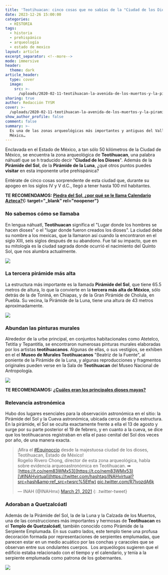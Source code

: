 ```yaml
---
title: 'Teotihuacan: cinco cosas que no sabías de la "Ciudad de los Dioses"'
date: 2023-12-26 15:00:00
categories:
  - HISTORIA
tags:
  - historia
  - prehispánico
  - arqueología
  - estado de mexico
layout: article
excerpt_separator: <!--more-->
mode: immersive
header:
  theme: dark
article_header:
  type: cover
  image:
    src: >-
      /uploads/2020-02-11-teotihuacan-la-avenida-de-los-muertos-y-la-piramide-del-sol.jpeg
sharing: true
author: Redacción TYSM
cover: >-
  /uploads/2020-02-11-teotihuacan-la-avenida-de-los-muertos-y-la-piramide-del-sol.jpeg
show_author_profile: false
comment: false
summary: >-
  Es una de las zonas arqueológicas más importantes y antiguas del Valle de
  México…
---
```

Enclavada en el Estado de México, a tan sólo 50 kilómetros de la Ciudad de México, se encuentra la zona arqueológica de **Teotihuacan**, una palabra náhuatl que se h traducido decir "**Ciudad de los Dioses**". Además de la **Pirámide del Sol**, de la **Pirámide de la Luna**, ¿qué otros puntos puedes **visitar** en esta imponente urbe prehispánica?

Entérate de cinco cosas sorprendente de esta ciudad que, durante su apogeo en los siglos IV y V d.C., llegó a tener hasta 100 mil habitantes.

**TE RECOMENDAMOS: [Piedra del Sol, ¿por qué se le llama Calendario Azteca?](https://blog.tonoysumariachi.com/historia/2022/08/26/piedra-del-sol-por-que-se-le-llama-calendario-azteca.html){: target="_blank" rel="noopener"}**

### No sabemos cómo se llamaba

En lengua náhuatl,&nbsp;**Teotihuacan** significa el "Lugar donde los hombres se hacen dioses" o el "lugar donde fueron creados los dioses". La ciudad debe su nombre a los mexicas, que la llamaron así cuando la encontraron en el siglo XIII, seis siglos después de su abandono. Fue tal su impacto, que en su mitología es la ciudad sagrada donde ocurrió el nacimiento del Quinto Sol, que nos alumbra actualmente.

![](https://upload.wikimedia.org/wikipedia/commons/1/18/Teotihuacan_opacic.jpg)

### La tercera pirámide más alta

La estructura más importante es la llamada **Pirámide del Sol**, que tiene 65.5 metros de altura, lo que la convierte en la **tercera más alta de México**, sólo detrás de la de Toniná, en Chiapas, y de la Gran Pirámide de Cholula, en Puebla. Su vecina, la Pirámide de la Luna, tiene una altura de 43 metros aproximadamente.

![](https://upload.wikimedia.org/wikipedia/commons/thumb/c/cc/Pyramid_of_the_Sun_-_Teotihuacan_-_panoramio.jpg/1024px-Pyramid_of_the_Sun_-_Teotihuacan_-_panoramio.jpg)

### Abundan las pinturas murales

Alrededor de la urbe principal, en conjuntos habitacionales como Atetelco, Tetitla y Tepantitla, se encontraron numerosas pinturas murales elaboradas por los artistas **teotihuacanos**. Algunas de ellas, o sus vestigios, se exhiben en el el **Museo de Murales Teotihuacanos**&nbsp;"Beatriz de la Fuente", al poniente de la Pirámide de la Luna, y algunas reproducciones y fragmentos originales pueden verse en la Sala de **Teotihuacan** del Museo Nacional de Antropología.

![](https://upload.wikimedia.org/wikipedia/commons/thumb/f/f5/Pintura_mural_teotihuacana_05.jpg/1024px-Pintura_mural_teotihuacana_05.jpg)

**TE RECOMENDAMOS: [¿Cuáles eran los principales dioses mayas?](https://blog.tonoysumariachi.com/historia/2022/09/21/cuales-eran-los-principales-dioses-mayas.html)**

### Relevancia astronómica

Hubo dos lugares esenciales para la observación astronómica en el sitio: la Pirámide del Sol y la Cueva astronómica, ubicada cerca de dicha estructura. En la pirámide, el Sol se oculta exactamente frente a ella el 13 de agosto y surge por su parte posterior el 19 de febrero, y en cuanto a la cueva, se dice que los teotihuacanos registraban en ella el paso cenital del Sol dos veces por año, de una manera exacta.

> ¡Mira el [\#Equinoccio](https://twitter.com/hashtag/Equinoccio?src=hash&amp;ref_src=twsrc%5Etfw) desde la majestuosa ciudad de los dioses, Teotihuacan, Estado de México!<br>Rogelio Rivero Chong, director de esta zona arqueológica, habla sobre evidencia arqueoastronómica en Teotihuacan. ➡ [https://t.co/nem83WMx53](https://t.co/nem83WMx53)[\#INAHvirtual](https://twitter.com/hashtag/INAHvirtual?src=hash&amp;ref_src=twsrc%5Etfw) [pic.twitter.com/R7lvozdA6k](https://t.co/R7lvozdA6k)
>
> — INAH (@INAHmx) [March 21, 2021](https://twitter.com/INAHmx/status/1373696747889950720?ref_src=twsrc%5Etfw)
{: .twitter-tweet}

### Adoraban a Quetzalcóatl

Además de la Pirámide del Sol, la de la Luna y la Calzada de los Muertos, una de las construcciones más importantes y hermosas de **Teotihuacan** es el **Templo de Quetzalcóatl**, también conocido como Pirámide de la Serpiente Emplumada. En sus cuatro lados, este templo tiene una profusa decoración formada por representaciones de serpientes emplumadas, que parecen estar en un medio acuático por las conchas y caracoles que se observan entre sus ondulantes cuerpos.&nbsp; Los arqueólogos sugieren que el edificio estaba relacionado con el tiempo y el calendario, y tenía a la serpiente emplumada como patrona de los gobernantes.

![](https://upload.wikimedia.org/wikipedia/commons/thumb/a/a7/Temple_of_the_feathered_serpent_detail.jpg/1024px-Temple_of_the_feathered_serpent_detail.jpg)

​​​​